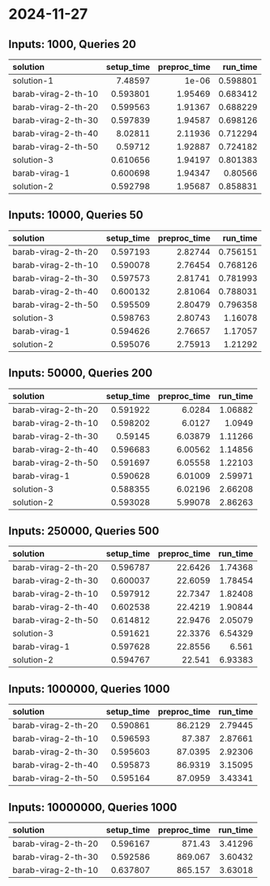 # 2024-11-27

## Inputs: 1000, Queries 20

| solution            |   setup_time |   preproc_time |   run_time |
|:--------------------|-------------:|---------------:|-----------:|
| solution-1          |     7.48597  |        1e-06   |   0.598801 |
| barab-virag-2-th-10 |     0.593801 |        1.95469 |   0.683412 |
| barab-virag-2-th-20 |     0.599563 |        1.91367 |   0.688229 |
| barab-virag-2-th-30 |     0.597839 |        1.94587 |   0.698126 |
| barab-virag-2-th-40 |     8.02811  |        2.11936 |   0.712294 |
| barab-virag-2-th-50 |     0.59712  |        1.92887 |   0.724182 |
| solution-3          |     0.610656 |        1.94197 |   0.801383 |
| barab-virag-1       |     0.600698 |        1.94347 |   0.80566  |
| solution-2          |     0.592798 |        1.95687 |   0.858831 |

## Inputs: 10000, Queries 50

| solution            |   setup_time |   preproc_time |   run_time |
|:--------------------|-------------:|---------------:|-----------:|
| barab-virag-2-th-20 |     0.597193 |        2.82744 |   0.756151 |
| barab-virag-2-th-10 |     0.590078 |        2.76454 |   0.768126 |
| barab-virag-2-th-30 |     0.597573 |        2.81741 |   0.781993 |
| barab-virag-2-th-40 |     0.600132 |        2.81064 |   0.788031 |
| barab-virag-2-th-50 |     0.595509 |        2.80479 |   0.796358 |
| solution-3          |     0.598763 |        2.80743 |   1.16078  |
| barab-virag-1       |     0.594626 |        2.76657 |   1.17057  |
| solution-2          |     0.595076 |        2.75913 |   1.21292  |

## Inputs: 50000, Queries 200

| solution            |   setup_time |   preproc_time |   run_time |
|:--------------------|-------------:|---------------:|-----------:|
| barab-virag-2-th-20 |     0.591922 |        6.0284  |    1.06882 |
| barab-virag-2-th-10 |     0.598202 |        6.0127  |    1.0949  |
| barab-virag-2-th-30 |     0.59145  |        6.03879 |    1.11266 |
| barab-virag-2-th-40 |     0.596683 |        6.00562 |    1.14856 |
| barab-virag-2-th-50 |     0.591697 |        6.05558 |    1.22103 |
| barab-virag-1       |     0.590628 |        6.01009 |    2.59971 |
| solution-3          |     0.588355 |        6.02196 |    2.66208 |
| solution-2          |     0.593028 |        5.99078 |    2.86263 |

## Inputs: 250000, Queries 500

| solution            |   setup_time |   preproc_time |   run_time |
|:--------------------|-------------:|---------------:|-----------:|
| barab-virag-2-th-20 |     0.596787 |        22.6426 |    1.74368 |
| barab-virag-2-th-30 |     0.600037 |        22.6059 |    1.78454 |
| barab-virag-2-th-10 |     0.597912 |        22.7347 |    1.82408 |
| barab-virag-2-th-40 |     0.602538 |        22.4219 |    1.90844 |
| barab-virag-2-th-50 |     0.614812 |        22.9476 |    2.05079 |
| solution-3          |     0.591621 |        22.3376 |    6.54329 |
| barab-virag-1       |     0.597628 |        22.8556 |    6.561   |
| solution-2          |     0.594767 |        22.541  |    6.93383 |

## Inputs: 1000000, Queries 1000

| solution            |   setup_time |   preproc_time |   run_time |
|:--------------------|-------------:|---------------:|-----------:|
| barab-virag-2-th-20 |     0.590861 |        86.2129 |    2.79445 |
| barab-virag-2-th-10 |     0.596593 |        87.387  |    2.87661 |
| barab-virag-2-th-30 |     0.595603 |        87.0395 |    2.92306 |
| barab-virag-2-th-40 |     0.595873 |        86.9319 |    3.15095 |
| barab-virag-2-th-50 |     0.595164 |        87.0959 |    3.43341 |

## Inputs: 10000000, Queries 1000

| solution            |   setup_time |   preproc_time |   run_time |
|:--------------------|-------------:|---------------:|-----------:|
| barab-virag-2-th-20 |     0.596167 |        871.43  |    3.41296 |
| barab-virag-2-th-30 |     0.592586 |        869.067 |    3.60432 |
| barab-virag-2-th-10 |     0.637807 |        865.157 |    3.63018 |